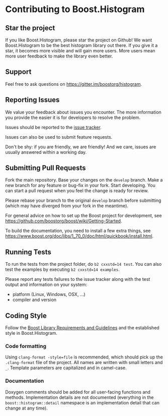 # Contributing to Boost.Histogram

## Star the project

If you like Boost.Histogram, please star the project on Github! We want Boost.Histogram to be the best histogram library out there. If you give it a star, it becomes more visible and will gain more users. More users mean more user feedback to make the library even better.

## Support

Feel free to ask questions on https://gitter.im/boostorg/histogram.

## Reporting Issues

We value your feedback about issues you encounter. The more information you provide the easier it is for developers to resolve the problem.

Issues should be reported to the [issue tracker](
https://github.com/boostorg/histogram/issues?state=open).

Issues can also be used to submit feature requests.

Don't be shy: if you are friendly, we are friendly! And we care, issues are usually answered within a working day.

## Submitting Pull Requests

Fork the main repository. Base your changes on the `develop` branch. Make a new branch for any feature or bug-fix in your fork. Start developing. You can start a pull request when you feel the change is ready for review.

Please rebase your branch to the original `develop` branch before submitting (which may have diverged from your fork in the meantime).

For general advice on how to set up the Boost project for development, see
https://github.com/boostorg/boost/wiki/Getting-Started.

To build the documentation, you need to install a few extra things, see
https://www.boost.org/doc/libs/1_70_0/doc/html/quickbook/install.html.

## Running Tests

To run the tests from the project folder, do `b2 cxxstd=14 test`. You can also test the examples by executing `b2 cxxstd=14 examples`.

Please report any tests failures to the issue tracker along with the test
output and information on your system:

* platform (Linux, Windows, OSX, ...)
* compiler and version

## Coding Style

Follow the [Boost Library Requirements and Guidelines](https://www.boost.org/development/requirements.html) and the established style in Boost.Histogram.

### Code formatting

Using `clang-format -style=file` is recommended, which should pick up the `.clang-format` file of the project. All names are written with small letters and `_`. Template parameters are capitalized and in camel-case.

### Documentation

Doxygen comments should be added for all user-facing functions and methods. Implementation details are not documented (everything in the `boost::histogram::detail` namespace is an implementation detail that can change at any time).
